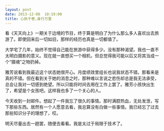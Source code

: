 ```yaml
---
layout: post
date: 2013-12-08  10:19:00
title: 心执千卷,身行万里
---
```



看《天天向上》一期关于边境的节目，终于算是明白了为什么那么多人喜欢出去旅游了。即使回来后一切如旧，那样的经历也真是一切都值了。

大学宅了几年，始终不觉得自己能在旅游中获得多少。没有那种渴望。我也一直不太明白摄影的意义。现在就一直想买一个相机，但总觉得我可能以后又将其当成一个“摄魂”之物扔掉。

雅芳说看到我最近这个状态她很开心。月度绩效里组长也说我状态不错。那看来是真的不错。但在看到关于她的消息之时，那种难以言说之悲伤却总是我无法承受，总会让我对一切感到绝望。所以只能将时间去用在工作上罢了。雅芳小孩快出生了，希望是个女孩吧。这样我也多了一个关心的人。

今天收到一封邮件。想起了一件我忘了很久的事情。那时满腔热血，无处发泄，写下那些东西。居然有一个人愿意去看，我总算没有白做一些事情。我已经忘了过去那些知识分子的理想了，哎。

明天尽量出去一趟罢，随便去看看。我是太过于局限于技术了。


